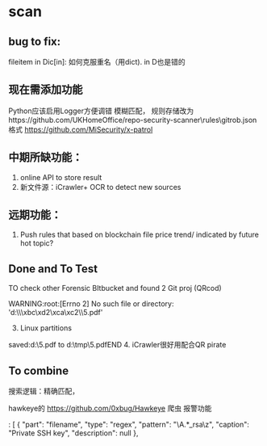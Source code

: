 # scan
## bug to fix:
fileitem in Dic[in]: 如何克服重名（用dict). in D也是错的
## 现在需添加功能
Python应该启用Logger方便调错
模糊匹配，
规则存储改为https://github.com/UKHomeOffice/repo-security-scanner\rules\gitrob.json 格式
https://github.com/MiSecurity/x-patrol
## 中期所缺功能：
1. online API to store result
2. 新文件源：iCrawler+ OCR to detect new sources
## 远期功能：
1. Push rules that based on blockchain file price trend/ indicated by future hot topic?

## Done and To Test
TO check other Forensic BItbucket and found 2 Git proj (QRcod)




WARNING:root:[Errno 2] No such file or directory: 'd:\\\\\\xbc\\xd2\\xca\\xc2\\\\5.pdf'

3. Linux partitions

saved:d:\5.pdf to
d:\\tmp\\5.pdfEND
4. iCrawler很好用配合QR pirate

## To combine
搜索逻辑：精确匹配，

hawkeye的 https://github.com/0xbug/Hawkeye 爬虫 报警功能

: [
  {
    "part": "filename",
    "type": "regex",
    "pattern": "\\A.*_rsa\\z",
    "caption": "Private SSH key",
    "description": null
  },

